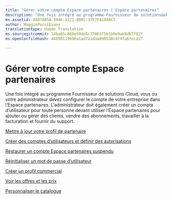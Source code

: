 ```yaml
---
title: "Gérer votre compte Espace partenaires | Espace partenaires"
description: "Une fois intégré au programme Fournisseur de solutions&nbsp;Cloud, vous ou votre administrateur devez configurer le compte de votre entreprise dans l’Espace partenaires."
ms.assetid: 4A07A85A-594E-4121-808C-37E7FA18A0C5
author: MaggiePucciEvans
translationtype: Human Translation
ms.sourcegitcommit: 14ba85c868e59dd1c77063f5b1b0e9ab8db7f82f
ms.openlocfilehash: 44690119696a1ad7a1daa899538c4f4fa6feca17

---
```


# Gérer votre compte Espace partenaires


Une fois intégré au programme Fournisseur de solutions&nbsp;Cloud, vous ou votre administrateur devez configurer le compte de votre entreprise dans l’Espace partenaires. L’administrateur doit également créer un compte d’utilisateur pour toute personne devant utiliser l’Espace partenaires pour ajouter ou gérer des clients, vendre des abonnements, travailler à la facturation et fournir du support.

[Mettre à jour votre profil de partenaire](update-your-partner-profile.md)

[Créer des comptes d’utilisateurs et définir des autorisations](create-user-accounts-and-set-permissions.md)

[Restaurer un compte Espace partenaires suspendu](suspended-partner-center-account.md)

[Réinitialiser un mot de passe d’utilisateur](reset-a-user-password.md)

[Créer un profil commercial](create-a-marketing-profile.md)

[Voir les offres et les prix](see-offers-and-pricing.md)

[Personnaliser le catalogue](customize-the-catalog.md)

 

 






<!--HONumber=Nov16_HO4-->


